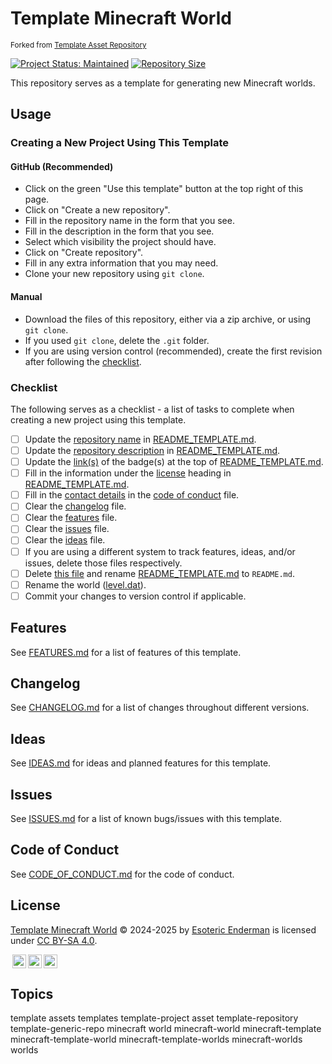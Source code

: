 # Template Minecraft World

<sup>Forked from [Template Asset Repository](https://github.com/EsotericTemplates/template-asset-repository)</sup>

[![Project Status: Maintained](./.assets/images/badges/status/maintained.svg)](./) [![Repository Size](https://img.shields.io/github/repo-size/EsotericTemplates/template-minecraft-world?style=for-the-badge&logo=github&label=Repository%20size)](./)

This repository serves as a template for generating new Minecraft worlds.

## Usage

### Creating a New Project Using This Template

#### GitHub (Recommended)

- Click on the green "Use this template" button at the top right of this page.
- Click on "Create a new repository".
- Fill in the repository name in the form that you see.
- Fill in the description in the form that you see.
- Select which visibility the project should have.
- Click on "Create repository".
- Fill in any extra information that you may need.
- Clone your new repository using `git clone`.

#### Manual

- Download the files of this repository, either via a zip archive, or using `git clone`.
- If you used `git clone`, delete the `.git` folder.
- If you are using version control (recommended), create the first revision after following the [checklist](#checklist).

### Checklist

The following serves as a checklist - a list of tasks to complete when creating a new project using this template.

- [ ] Update the [repository name](./README_TEMPLATE.md#project-name) in [README_TEMPLATE.md](./README_TEMPLATE.md).
- [ ] Update the [repository description](./README_TEMPLATE.md#project-name) in [README_TEMPLATE.md](./README_TEMPLATE.md).
- [ ] Update the [link(s)](./README_TEMPLATE.md#license) of the badge(s) at the top of [README_TEMPLATE.md](./README_TEMPLATE.md).
- [ ] Fill in the information under the [license](./README_TEMPLATE.md#license) heading in [README_TEMPLATE.md](./README_TEMPLATE.md).
- [ ] Fill in the [contact details](./CODE_OF_CONDUCT.md#enforcement) in the [code of conduct](./CODE_OF_CONDUCT.md) file.
- [ ] Clear the [changelog](./CHANGELOG.md) file.
- [ ] Clear the [features](./docs/FEATURES.md) file.
- [ ] Clear the [issues](./ISSUES.md) file.
- [ ] Clear the [ideas](./IDEAS.md) file.
- [ ] If you are using a different system to track features, ideas, and/or issues, delete those files respectively.
- [ ] Delete [this file](./README.md) and rename [README_TEMPLATE.md](./README_TEMPLATE.md) to `README.md`.
- [ ] Rename the world ([level.dat](./level.dat)).
- [ ] Commit your changes to version control if applicable.

## Features

See [FEATURES.md](./docs/FEATURES.md) for a list of features of this template.

## Changelog

See [CHANGELOG.md](./CHANGELOG.md) for a list of changes throughout different versions.

## Ideas

See [IDEAS.md](./IDEAS.md) for ideas and planned features for this template.

## Issues

See [ISSUES.md](./ISSUES.md) for a list of known bugs/issues with this template.

## Code of Conduct

See [CODE_OF_CONDUCT.md](./CODE_OF_CONDUCT.md) for the code of conduct.

## License

<p xmlns:cc="http://creativecommons.org/ns#" xmlns:dct="http://purl.org/dc/terms/">
  <a property="dct:title" rel="cc:attributionURL" href="https://github.com/EsotericTemplates/template-minecraft-world">Template Minecraft World</a> &copy; 2024-2025 by <a rel="cc:attributionURL dct:creator" property="cc:attributionName" href="https://enderman.dev">Esoteric Enderman</a> is licensed under <a href="./LICENSE" target="_blank" rel="license noopener noreferrer" style="display: inline-block">CC BY-SA 4.0</a>.
</p>

<a href="https://creativecommons.org/"><img style="height: 22px !important; margin-left: 3px; vertical-align: middle" src="./.assets/images/icons/cc/cc.svg" alt="Creative Commons Icon" /></a><a href="https://creativecommons.org/licenses/by-sa/4.0/deed.en"><img style="height: 22px !important; margin-left: 3px; vertical-align: middle" src="./.assets/images/icons/cc/by.svg" alt="Creative Commons Attribution Icon" /></a><a href="https://creativecommons.org/licenses/by-sa/4.0/deed.en"><img style="height: 22px !important; margin-left: 3px; vertical-align: middle" src="./.assets/images/icons/cc/sa.svg" alt="Creative Commons ShareAlike Icon" /></a>

## Topics

template assets templates template-project asset template-repository template-generic-repo minecraft world minecraft-world minecraft-template minecraft-template-world minecraft-template-worlds minecraft-worlds worlds
